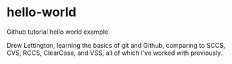 # hello-world
Github tutorial hello world example

Drew Lettington, learning the basics of git and Github, comparing to SCCS, CVS, RCCS, ClearCase, and VSS, all of which I've worked with previously.
